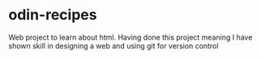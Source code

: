 # odin-recipes
Web project to learn about html. Having done this project meaning I have shown skill in designing a web and using git for version control

